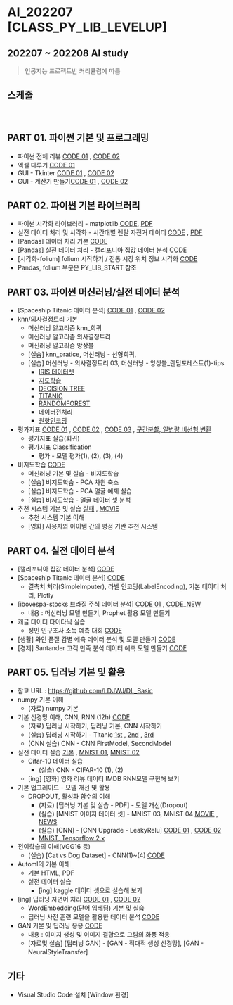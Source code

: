 # AI_202207 [CLASS_PY_LIB_LEVELUP]
## 202207 ~ 202208 AI study
   > 인공지능 프로젝트반 커리큘럼에 따름
 　
## 스케줄
 　
## PART 01. 파이썬 기본 및 프로그래밍
* 파이썬 전체 리뷰 [CODE 01](https://github.com/c920720a/AI_202207/blob/98b9cfa1b69907cd23fec3a38c2ff9534298de61/20220627_01_01_%ED%8C%8C%EC%9D%B4%EC%8D%AC%EA%B8%B0%EB%B3%B8.ipynb) , [CODE 02](https://github.com/c920720a/AI_202207/blob/98b9cfa1b69907cd23fec3a38c2ff9534298de61/20220627_01_02_%ED%8C%8C%EC%9D%B4%EC%8D%AC%ED%95%A8%EC%88%98%EB%AA%A8%EB%93%88.ipynb)
* 엑셀 다루기 [CODE 01](https://github.com/c920720a/AI_202207/blob/98b9cfa1b69907cd23fec3a38c2ff9534298de61/20220627_01_03_%ED%8C%8C%EC%9D%B4%EC%8D%AC%EC%97%91%EC%85%80.ipynb)
* GUI - Tkinter [CODE 01](https://github.com/c920720a/AI_202207/blob/98b9cfa1b69907cd23fec3a38c2ff9534298de61/20220627_01_04_GUI_Tkinter01.ipynb) , [CODE 02](https://github.com/c920720a/AI_202207/blob/98b9cfa1b69907cd23fec3a38c2ff9534298de61/20220627_01_05_GUI_Tkinter02.ipynb)
* GUI - 계산기 만들기[CODE 01](https://github.com/c920720a/AI_202207/blob/98b9cfa1b69907cd23fec3a38c2ff9534298de61/20220627_01_06_GUI_%EA%B3%84%EC%82%B0%EA%B8%B001.ipynb) , [CODE 02](https://github.com/c920720a/AI_202207/blob/98b9cfa1b69907cd23fec3a38c2ff9534298de61/20220627_01_07_GUI_%EA%B3%84%EC%82%B0%EA%B8%B002.ipynb)
　
## PART 02. 파이썬 기본 라이브러리
* 파이썬 시각화 라이브러리 - matplotlib [CODE](https://github.com/c920720a/AI_202207/blob/98b9cfa1b69907cd23fec3a38c2ff9534298de61/20220627_02_01_matplotlib.ipynb), [PDF](https://github.com/c920720a/AI_202207/blob/98b9cfa1b69907cd23fec3a38c2ff9534298de61/20220627_02_01_matplotlib.pdf)
* 실전 데이터 처리 및 시각화 - 시간대별 렌탈 자전거 데이터 [CODE](https://github.com/c920720a/AI_202207/blob/98b9cfa1b69907cd23fec3a38c2ff9534298de61/20220627_02_02_Bike.ipynb) , [PDF](https://github.com/c920720a/AI_202207/blob/98b9cfa1b69907cd23fec3a38c2ff9534298de61/20220627_02_02_Bike.pdf)
* [Pandas] 데이터 처리 기본 [CODE](https://github.com/c920720a/AI_202207/blob/98b9cfa1b69907cd23fec3a38c2ff9534298de61/20220627_02_03_Pandas.ipynb)
* [Pandas] 실전 데이터 처리 - 캘리포니아 집값 데이터 분석 [CODE](https://github.com/c920720a/AI_202207/blob/98b9cfa1b69907cd23fec3a38c2ff9534298de61/20220627_02_04_California.ipynb)
* [시각화-folium] folium 시작하기 / 전통 시장 위치 정보 시각화 [CODE](https://github.com/c920720a/AI_202207/blob/98b9cfa1b69907cd23fec3a38c2ff9534298de61/20220627_02_05_Folium.ipynb)
* Pandas, folium 부분은 PY_LIB_START 참조
　
## PART 03. 파이썬 머신러닝/실전 데이터 분석
* [Spaceship Titanic 데이터 분석] [CODE 01](https://github.com/c920720a/AI_202207/blob/98b9cfa1b69907cd23fec3a38c2ff9534298de61/20220627_03_01_Spaceship%20Titanic.ipynb) , [CODE 02](https://github.com/c920720a/AI_202207/blob/98b9cfa1b69907cd23fec3a38c2ff9534298de61/20220627_03_02_Spaceship%20Titanic.ipynb)
* knn/의사결정트리 기본
  * 머신러닝 알고리즘 knn_회귀
  * 머신러닝 알고리즘 의사결정트리
  * 머신러닝 알고리즘 앙상블
  * [실습] knn_pratice, 머신러닝 - 선형회귀,
  * [실습] 머신러닝 - 의사결정트리 03, 머신러닝 - 앙상블_랜덤포레스트(1)-tips
    * [IRIS 데이터셋](https://github.com/c920720a/AI_202207/blob/98b9cfa1b69907cd23fec3a38c2ff9534298de61/20220627_03_03_IRIS%20%EB%8D%B0%EC%9D%B4%ED%84%B0%20%EC%85%8B.ipynb) 
    * [지도학습](https://github.com/c920720a/AI_202207/blob/98b9cfa1b69907cd23fec3a38c2ff9534298de61/20220627_03_04_%EC%A7%80%EB%8F%84%ED%95%99%EC%8A%B5.ipynb)
    * [DECISION TREE](https://github.com/c920720a/AI_202207/blob/98b9cfa1b69907cd23fec3a38c2ff9534298de61/20220627_03_05_%EC%9D%98%EC%82%AC%EA%B2%B0%EC%A0%95%ED%8A%B8%EB%A6%AC.ipynb)
    * [TITANIC](https://github.com/c920720a/AI_202207/blob/98b9cfa1b69907cd23fec3a38c2ff9534298de61/20220627_03_06_%ED%83%80%EC%9D%B4%ED%83%80%EB%8B%89.ipynb)
    * [RANDOMFOREST](https://github.com/c920720a/AI_202207/blob/98b9cfa1b69907cd23fec3a38c2ff9534298de61/20220627_03_07_RandomForest.ipynb)
    * [데이터전처리](https://github.com/c920720a/AI_202207/blob/98b9cfa1b69907cd23fec3a38c2ff9534298de61/20220628_03_08_%EB%8D%B0%EC%9D%B4%ED%84%B0%EC%A0%84%EC%B2%98%EB%A6%AC.ipynb)
    * [원핫인코딩](https://github.com/c920720a/AI_202207/blob/af0a38f458c1a1f28f27e4f79e7e1ca6b5ee84ab/20220702_03_01_OneHotEncoding.ipynb)
* 평가지표 [CODE 01](https://github.com/c920720a/AI_202207/blob/af0a38f458c1a1f28f27e4f79e7e1ca6b5ee84ab/20220702_01_02_%ED%8F%89%EA%B0%80_linear%20model.ipynb) , [CODE 02](https://github.com/c920720a/AI_202207/blob/af0a38f458c1a1f28f27e4f79e7e1ca6b5ee84ab/20220702_01_03_%ED%8F%89%EA%B0%80_CrossValidation_Grid%20Search.ipynb) , [CODE 03](https://github.com/c920720a/AI_202207/blob/af0a38f458c1a1f28f27e4f79e7e1ca6b5ee84ab/20220702_01_04_%ED%8F%89%EA%B0%80_model_validation.ipynb) , [구간분할, 일변량 비선형 변환](https://github.com/c920720a/AI_202207/blob/af0a38f458c1a1f28f27e4f79e7e1ca6b5ee84ab/20220702_01_05_%EA%B5%AC%EA%B0%84%EB%B6%84%ED%95%A0,%20%EC%9D%BC%EB%B3%80%EB%9F%89%20%EB%B9%84%EC%84%A0%ED%98%95%20%EB%B3%80%ED%99%98.ipynb)
  * 평가지표 실습(회귀)
  * 평가지표 Classification
    * 평가 - 모델 평가(1), (2), (3), (4)
* 비지도학습 [CODE](https://github.com/c920720a/AI_202207/blob/98b9cfa1b69907cd23fec3a38c2ff9534298de61/20220628_03_09_%EB%B9%84%EC%A7%80%EB%8F%84%ED%95%99%EC%8A%B5.ipynb)
  * 머신러닝 기본 및 실습 - 비지도학습
  * [실습] 비지도학습 - PCA 차원 축소
  * [실습] 비지도학습 - PCA 얼굴 예제 실습
  * [실습] 비지도학습 - 얼굴 데이터 셋 분석
* 추천 시스템 기본 및 실습 [실패](https://github.com/c920720a/AI_202207/blob/d60d1a0893d4825da983cad5058980951af6ff2b/20220702_02_05_%EC%B6%94%EC%B2%9C%EC%8B%9C%EC%8A%A4%ED%85%9C.ipynb) , [MOVIE](https://github.com/c920720a/AI_202207/blob/d60d1a0893d4825da983cad5058980951af6ff2b/20220702_03_01_movie_classification.ipynb)
  * 추천 시스템 기본 이해
  * [영화] 사용자와 아이템 간의 평점 기반 추천 시스템 
　
## PART 04. 실전 데이터 분석
* [캘리포니아 집값 데이터 분석] [CODE](https://github.com/c920720a/AI_202207/blob/98b9cfa1b69907cd23fec3a38c2ff9534298de61/20220628_04_01_California.ipynb)
* [Spaceship Titanic 데이터 분석] [CODE](https://github.com/c920720a/AI_202207/blob/98b9cfa1b69907cd23fec3a38c2ff9534298de61/20220628_04_02_Spaceship_Titanic.ipynb)
  * 결측치 처리(SimpleImputer), 라벨 인코딩(LabelEncoding), 기본 데이터 처리, Plotly
* [ibovespa-stocks 브라질 주식 데이터 분석] [CODE 01](https://github.com/c920720a/AI_202207/blob/98b9cfa1b69907cd23fec3a38c2ff9534298de61/20220628_04_03_ibovespa_stocks.ipynb) , [CODE_NEW](https://github.com/c920720a/AI_202207/blob/af0a38f458c1a1f28f27e4f79e7e1ca6b5ee84ab/20220702_01_01_ibovespa-stocks.ipynb)
  * 내용 : 머신러닝 모델 만들기, Prophet 활용 모델 만들기
* 캐글 데이터 타이타닉 실습
  * 성인 인구조사 소득 예측 대회 [CODE](https://github.com/c920720a/AI_202207/blob/af0a38f458c1a1f28f27e4f79e7e1ca6b5ee84ab/20220702_01_06_kaggle_contest_4th.ipynb)
* [생활] 와인 품질 감별 예측 데이터 분석 및 모델 만들기 [CODE](https://github.com/c920720a/AI_202207/blob/af0a38f458c1a1f28f27e4f79e7e1ca6b5ee84ab/20220701_01_01_Wine%20Quality%20Dataset.ipynb)
* [경제] Santander 고객 만족 분석 데이터 예측 모델 만들기 [CODE](https://github.com/c920720a/AI_202207/blob/af0a38f458c1a1f28f27e4f79e7e1ca6b5ee84ab/20220702_01_07_Santander%20Customer.ipynb)
　
## PART 05. 딥러닝 기본 및 활용
* 참고 URL : https://github.com/LDJWJ/DL_Basic
* numpy 기본 이해
  * (자료) numpy 기본
* 기본 신경망 이해, CNN, RNN (12h) [CODE](https://github.com/c920720a/AI_202207/blob/af0a38f458c1a1f28f27e4f79e7e1ca6b5ee84ab/20220628_05_01_DL%EC%8B%9C%EC%9E%91%ED%95%98%EA%B8%B0.ipynb)
  * (자료) 딥러닝 시작하기, 딥러닝 기본, CNN 시작하기
  * (실습) 딥러닝 시작하기 - Titanic [1st](https://github.com/c920720a/AI_202207/blob/af0a38f458c1a1f28f27e4f79e7e1ca6b5ee84ab/20220629_01_01_Kaggle_Titanic_Survival_first.ipynb) , [2nd](https://github.com/c920720a/AI_202207/blob/af0a38f458c1a1f28f27e4f79e7e1ca6b5ee84ab/20220629_01_02_Kaggle_Titanic_Survival_second.ipynb) , [3rd](https://github.com/c920720a/AI_202207/blob/af0a38f458c1a1f28f27e4f79e7e1ca6b5ee84ab/20220629_01_03_Kaggle_Titanic_Survival_last.ipynb)
  * (CNN 실습) CNN - CNN FirstModel, SecondModel
* 실전 데이터 실습 [기본](https://github.com/c920720a/AI_202207/blob/98b9cfa1b69907cd23fec3a38c2ff9534298de61/20220628_05_01_DL%EC%8B%9C%EC%9E%91%ED%95%98%EA%B8%B0.ipynb) , [MNIST 01](https://github.com/c920720a/AI_202207/blob/af0a38f458c1a1f28f27e4f79e7e1ca6b5ee84ab/20220628_05_02_DL_MNIST.ipynb), [MNIST 02](https://github.com/c920720a/AI_202207/blob/98b9cfa1b69907cd23fec3a38c2ff9534298de61/20220628_05_02_DL_MNIST.ipynb)
  * Cifar-10 데이터 실습
    * (실습) CNN - CIFAR-10 (1), (2)
  * [ing] [영화] 영화 리뷰 데이터 IMDB RNN모델 구현해 보기
* 기본 업그레이드 - 모델 개선 및 활용
  * DROPOUT, 활성화 함수의 이해
    * (자료) [딥러닝 기본 및 실습 - PDF] - 모델 개선(Dropout)
    * (실습) [MNIST 이미지 데이터 셋] - MNIST 03, MNIST 04 [MOVIE](https://github.com/c920720a/AI_202207/blob/af0a38f458c1a1f28f27e4f79e7e1ca6b5ee84ab/20220701_02_01_movie_classification.ipynb) , [NEWS](https://github.com/c920720a/AI_202207/blob/af0a38f458c1a1f28f27e4f79e7e1ca6b5ee84ab/20220701_02_02_news_classification.ipynb)
    * (실습) [CNN] - [CNN Upgrade - LeakyRelu] [CODE 01](https://github.com/c920720a/AI_202207/blob/af0a38f458c1a1f28f27e4f79e7e1ca6b5ee84ab/20220701_03_01_CNN.ipynb) , [CODE 02](https://github.com/c920720a/AI_202207/blob/af0a38f458c1a1f28f27e4f79e7e1ca6b5ee84ab/20220701_03_02_CNN.ipynb)
    * [MNIST, Tensorflow 2.x](https://github.com/c920720a/AI_202207/blob/af0a38f458c1a1f28f27e4f79e7e1ca6b5ee84ab/20220701_03_04_Tensorflow_2_x.ipynb)
* 전이학습의 이해(VGG16 등)
  * (실습) [Cat vs Dog Dataset] - CNN(1)~(4) [CODE](https://github.com/c920720a/AI_202207/blob/af0a38f458c1a1f28f27e4f79e7e1ca6b5ee84ab/20220701_03_03_Cat_vs_Dog_Dataset.ipynb)
* Automl의 기본 이해
  * 기본 HTML, PDF
  * 실전 데이터 실습
    * [ing] kaggle 데이터 셋으로 실습해 보기
* [ing] 딥러닝 자연어 처리 [CODE 01](https://github.com/c920720a/AI_202207/blob/af0a38f458c1a1f28f27e4f79e7e1ca6b5ee84ab/20220702_02_01_Text_Preprocessing.ipynb) , [CODE 02](https://github.com/c920720a/AI_202207/blob/af0a38f458c1a1f28f27e4f79e7e1ca6b5ee84ab/20220702_02_02_Text_Preprocessing.ipynb)
  * WordEmbedding(단어 임베딩) 기본 및 실습
  * 딥러닝 사전 훈련 모델을 활용한 데이터 분석 [CODE](https://github.com/c920720a/AI_202207/blob/af0a38f458c1a1f28f27e4f79e7e1ca6b5ee84ab/20220702_02_03_SimpleRNN.ipynb)
* GAN 기본 및 딥러닝 응용 [CODE](https://github.com/c920720a/AI_202207/blob/d60d1a0893d4825da983cad5058980951af6ff2b/20220702_02_04_GAN_colab.ipynb)
  * 내용 : 이미지 생성 및 이미지 결합으로 그림의 화풍 적용
  * [자료및 실습] [딥러닝 GAN] - [GAN - 적대적 생성 신경망], [GAN - NeuralStyleTransfer]
　
## 기타
* Visual Studio Code 설치 [Window 환경]

